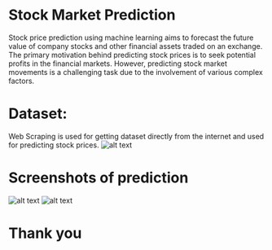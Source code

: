 # Stock Market Prediction

Stock price prediction using machine learning aims to forecast the future value of company stocks and other financial assets traded on an exchange. The primary motivation behind predicting stock prices is to seek potential profits in the financial markets. However, predicting stock market movements is a challenging task due to the involvement of various complex factors.

# Dataset:
Web Scraping is used for getting dataset directly from the internet and used for predicting stock prices.
![alt text](<SMP Dataset.png>)

# Screenshots of prediction
![alt text](<SMP ss1.png>)
![alt text](<SMP ss2.png>)

# Thank you
